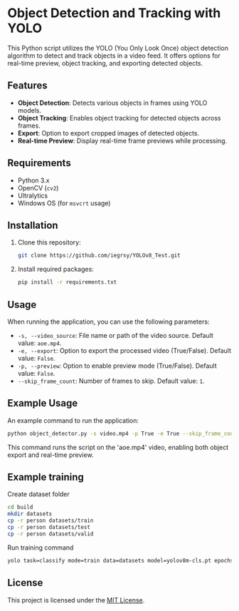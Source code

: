 # Object Detection and Tracking with YOLO

This Python script utilizes the YOLO (You Only Look Once) object detection algorithm to detect and track objects in a video feed. It offers options for real-time preview, object tracking, and exporting detected objects.

## Features

- **Object Detection**: Detects various objects in frames using YOLO models.
- **Object Tracking**: Enables object tracking for detected objects across frames.
- **Export**: Option to export cropped images of detected objects.
- **Real-time Preview**: Display real-time frame previews while processing.

## Requirements

- Python 3.x
- OpenCV (`cv2`)
- Ultralytics
- Windows OS (for `msvcrt` usage)

## Installation

1. Clone this repository:

    ```bash
    git clone https://github.com/iegrsy/YOLOv8_Test.git
    ```

2. Install required packages:

    ```bash
    pip install -r requirements.txt
    ```

## Usage

When running the application, you can use the following parameters:

- `-s, --video_source`: File name or path of the video source. Default value: `aoe.mp4`.
- `-e, --export`: Option to export the processed video (True/False). Default value: `False`.
- `-p, --preview`: Option to enable preview mode (True/False). Default value: `False`.
- `--skip_frame_count`: Number of frames to skip. Default value: `1`.

## Example Usage

An example command to run the application:

```bash
python object_detector.py -s video.mp4 -p True -e True --skip_frame_count 2
```

This command runs the script on the 'aoe.mp4' video, enabling both object export and real-time preview.

## Example training

Create dataset folder

```bash
cd build
mkdir datasets
cp -r person datasets/train
cp -r person datasets/test
cp -r person datasets/valid
```

Run training command

```bash
yolo task=classify mode=train data=datasets model=yolov8m-cls.pt epochs=2
```

## License

This project is licensed under the [MIT License](LICENSE).
